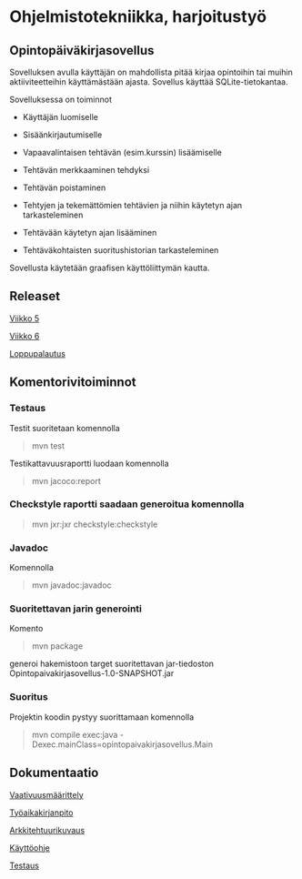 # Ohjelmistotekniikka, harjoitustyö

## Opintopäiväkirjasovellus

Sovelluksen avulla käyttäjän on mahdollista pitää kirjaa opintoihin tai muihin aktiiviteetteihin käyttämästään ajasta. Sovellus käyttää SQLite-tietokantaa.

Sovelluksessa on toiminnot                                                                                                     

 - Käyttäjän luomiselle

 - Sisäänkirjautumiselle

 - Vapaavalintaisen tehtävän (esim.kurssin) lisäämiselle
 
 - Tehtävän merkkaaminen tehdyksi

 - Tehtävän poistaminen

 - Tehtyjen ja tekemättömien tehtävien ja niihin käytetyn ajan tarkasteleminen

 - Tehtävään käytetyn ajan lisääminen

 - Tehtäväkohtaisten suoritushistorian tarkasteleminen


Sovellusta käytetään graafisen käyttöliittymän kautta.

## Releaset

[Viikko 5](https://github.com/matiasnisula/ot-harjoitustyo/releases/tag/viikko5)

[Viikko 6](https://github.com/matiasnisula/ot-harjoitustyo/releases/tag/Viikko6)

[Loppupalautus](https://github.com/matiasnisula/ot-harjoitustyo/releases/tag/loppupalautus)

## Komentorivitoiminnot

### Testaus

Testit suoritetaan komennolla

> mvn test

Testikattavuusraportti luodaan komennolla

> mvn jacoco:report

### Checkstyle raportti saadaan generoitua komennolla

> mvn jxr:jxr checkstyle:checkstyle

### Javadoc

Komennolla

> mvn javadoc:javadoc

### Suoritettavan jarin generointi

Komento

> mvn package

generoi hakemistoon target suoritettavan jar-tiedoston Opintopaivakirjasovellus-1.0-SNAPSHOT.jar


### Suoritus

Projektin koodin pystyy suorittamaan komennolla

> mvn compile exec:java -Dexec.mainClass=opintopaivakirjasovellus.Main



## Dokumentaatio

[Vaativuusmäärittely](https://github.com/matiasnisula/ot-harjoitustyo/blob/master/dokumentaatio/vaativuusmaarittely.md)

[Työaikakirjanpito](https://github.com/matiasnisula/ot-harjoitustyo/blob/master/dokumentaatio/tyoaikakirjanpito.md)

[Arkkitehtuurikuvaus](https://github.com/matiasnisula/ot-harjoitustyo/blob/master/dokumentaatio/arkkitehtuuri.md)

[Käyttöohje](https://github.com/matiasnisula/ot-harjoitustyo/blob/master/dokumentaatio/kayttoohje.md)

[Testaus](https://github.com/matiasnisula/ot-harjoitustyo/blob/master/dokumentaatio/testaus.md)
